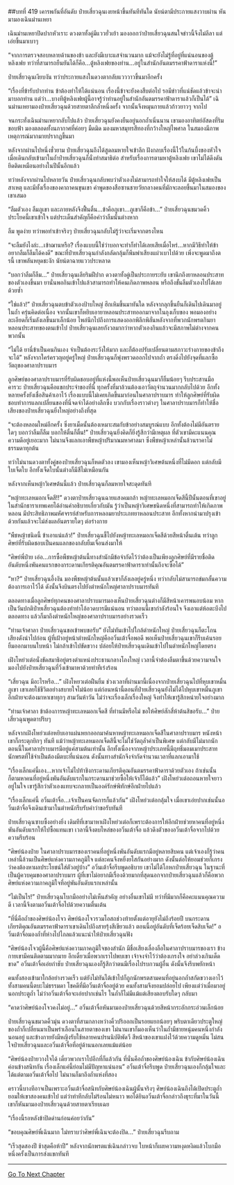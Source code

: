 ##บทที่ 419 เคารพกันที่อันดับ
ป๋ายเสี่ยวฉุนเงยหน้าขึ้นทันทีทันใด นัยน์ตามีประกายแสงวาบผ่าน หันมามองเฉินม่านเหยา

เฉินม่านเหยาปิดปากหัวเราะ ดวงตาทั้งคู่มีแววยั่วเย้า มองออกว่าป๋ายเสี่ยวฉุนสนใจข่าวนี้จึงไม่ลีลา แต่เอ่ยขึ้นมาเบาๆ

“จากการตรวจสอบหลายด้านของข้า และยังมีเบาะแสจำนวนมาก แม้จะยังไม่รู้ที่อยู่ที่แน่นอนของตู้หลิงเฟย ทว่าที่สามารถยืนยันได้ก็คือ...ตู้หลิงเฟยของท่าน...อยู่ในสำนักอันตมรรคาฟ้าดาราแห่งนี้!”

ป๋ายเสี่ยวฉุนเงียบงัน ทว่าประกายแสงในดวงตากลับแวววาวขึ้นมาอีกครั้ง

“เรื่องที่ข้ารับปากท่าน ข้าต้องทำให้ได้แน่นอน เรื่องนี้ข้าจะยังคงสืบต่อไป รอมีข่าวที่แน่ชัดแล้วข้าจะนำมาบอกท่าน แต่ว่า...บางทีตู้หลิงเฟยผู้นี้อาจรู้ว่าท่านอยู่ในสำนักอันตมรรคาฟ้าดาราแล้วก็เป็นได้” เฉินม่านเหยามองป๋ายเสี่ยวฉุนด้วยสายตาลึกล้ำหนึ่งครั้ง จากนั้นจึงหมุนกายแล้วก้าวยาวๆ จากไป

จนกระทั่งเฉินม่านเหยากลับไปแล้ว ป๋ายเสี่ยวฉุนยังคงยืนอยู่นอกถ้ำเนิ่นนาน เขามองอาทิตย์อัสดงที่ริมขอบฟ้า มองตลอดทั้งนภากาศที่ค่อยๆ มืดมิด มองมหาสมุทรสีทองที่กว้างใหญ่ไพศาล ในสมองมีภาพเหตุการณ์มากมายปรากฏขึ้นมา

หลังจากผ่านไปหนึ่งชั่วยาม ป๋ายเสี่ยวฉุนถึงได้สูดลมหายใจเข้าลึก ฝังกลบเรื่องนี้ไว้ในก้นบึ้งของหัวใจ เมื่อเดินกลับเข้ามาในถ้ำป๋ายเสี่ยวฉุนก็นั่งทำสมาธิต่อ สำหรับเรื่องการตามหาตู้หลิงเฟย เขาไม่ได้ดึงดันยึดติดเหมือนอย่างในปีนั้นอีกแล้ว

ทว่าหลังจากผ่านไปหลายวัน ป๋ายเสี่ยวฉุนกลับพบว่าตัวเองไม่สามารถทำใจให้สงบได้ มีตู้หลิงเฟยเป็นสาเหตุ และมีทั้งเรื่องของคาถาคนขุนเขา คำพูดของสือซานชายวัยกลางคนที่มักจะลอยขึ้นมาในสมองของเขาเสมอ

“ลืมตัวเอง ลืมภูเขา และภายหลังจึงฟื้นตื่น...ข้าคือภูเขา...ภูเขาก็คือข้า...” ป๋ายเสี่ยวฉุนขมวดคิ้ว ประโยคนี้เขาเข้าใจ แต่ประเด็นสำคัญก็คือคำว่าลืมนั่นต่างหาก

ลืม พูดง่าย ทว่าพอทำเข้าจริงๆ ป๋ายเสี่ยวฉุนกลับไม่รู้ว่าจะเริ่มจากตรงไหน

“จะลืมยังไงล่ะ...เข้าฌานหรือ? เรื่องแบบนี้ใช่ว่าบอกจะทำก็ทำได้เลยเสียเมื่อไหร่...หากมีวิธีทำให้ข้าอยากลืมก็ลืมได้คงดี” ขณะที่ป๋ายเสี่ยวฉุนกำลังกลัดกลุ้มก็พึมพำเสียงแผ่วเบาไปด้วย เพิ่งจะพูดมาถึงตรนี้ เขาพลันหยุดชะงัก นัยน์ตาฉายแววประหลาด

“บอกว่าลืมก็ลืม...” ป๋ายเสี่ยวฉุนเลียริมฝีปาก ดวงตาทั้งคู่เป็นประกายระยับ เขานึกถึงยาหลอนประสาทของตัวเองขึ้นมา ยานั่นพอกินเข้าไปแล้วสามารถทำให้คนเกิดภาพหลอน หรือถึงขั้นลืมตัวเองไปได้เลยด้วยซ้ำ

“ใช่แล้ว!” ป๋ายเสี่ยวฉุนตบข้าตัวเองป้าบใหญ่ ฮึกเหิมขึ้นมาทันใด หลังจากลุกขึ้นยืนก็เดินไปเดินมาอยู่ในถ้ำ ครุ่นคิดต่อเนื่อง จากนั้นเขาก็หยิบเอายาหลอนประสาทออกมาจากในถุงเก็บของ พอมองอย่างละเอียดก็เริ่มลังเลขึ้นมาเล็กน้อย ไพล่นึกไปถึงการแสดงออกพิลึกพิลั่นหลังจากที่พวกนักพรตกินยาหลอนประสาทของตนเข้าไป ป๋ายเสี่ยวฉุนเลยกังวลมากว่าหากตัวเองกินแล้วจะมีสภาพไม่ต่างจากคนพวกนั้น

“ไม่ได้ ยานี่ข้าเป็นคนกินเอง จำเป็นต้องระวังให้มาก และก็ต้องปรับเปลี่ยนตามสภาวะร่างกายของข้าถึงจะได้” หลังจากใคร่ครวญอยู่ครู่ใหญ่ ป๋ายเสี่ยวฉุนก็พุ่งพรวดออกไปจากถ้ำ ตรงดิ่งไปยังจุดที่แลกซื้อวัตถุของศาลาปราบมาร

ลูกศิษย์ของศาลาปราบมารที่รับผิดชอบอยู่ที่แห่งนี้พอเห็นป๋ายเสี่ยวฉุนมาก็ยิ้มน้อยๆ รีบประสานมือคารวะ ป๋ายเสี่ยวฉุนคือแขกประจำของที่นี่ ทุกครั้งที่มาล้วนต้องเอาวัตถุจำนวนมากกลับไปด้วย อีกทั้งหลายครั้งยังเชื่อสินค้าเอาไว้ เรื่องแบบนี้ไม่เคยเกิดขึ้นมาก่อนในศาลาปราบมาร ทำให้ลูกศิษย์ที่รับผิดชอบทำการแลกเปลี่ยนของที่นี่จดจำได้อย่างลึกซึ้ง บวกกับเรื่องราวต่างๆ ในศาลาปราบมารก็ทำให้ชื่อเสียงของป๋ายเสี่ยวฉุนยิ่งใหญ่อย่างถึงที่สุด

“จะต้องหลอมใหม่อีกครั้ง ซึ่งยาเม็ดนั้นต้องเหมาะสมกับข้าอย่างสมบูรณ์แบบ อีกทั้งต้องไม่มีอันตรายใดๆ บอกว่าลืมก็ลืม บอกให้ตื่นก็ตื่น!” ป๋ายเสี่ยวฉุนยิ่งคิดก็ยิ่งรู้สึกว่ามีเหตุผล ที่ตัวเขามีคะแนนคุณความดีอยู่เยอะมาก ไม่นานจึงแลกเอาพืชหญ้าปริมาณมหาศาลมา ซึ่งพืชหญ้าเหล่านั้นล้วนราคาไม่ธรรมดาทุกต้น

ทว่าไม่นานดวงตาทั้งคู่ของป๋ายเสี่ยวฉุนก็หดตัวลง เขามองเห็นหญ้าวิเศษต้นหนึ่งที่ไม่มีดอก แต่กลับมีใบเจ็ดใบ อีกทั้งเจ็ดใบนั้นต่างก็มีสีไม่เหมือนกัน

หลังจากเห็นหญ้าวิเศษต้นนี้แล้ว ป๋ายเสี่ยวฉุนก็ลมหายใจสะดุดทันที

“หญ้าทะเลหมอกเจ็ดสี!!” ดวงตาป๋ายเสี่ยวฉุนฉายแสงคมกล้า หญ้าทะเลหมอกเจ็ดสีนี้ปีนั้นตอนที่เขาอยู่ในสำนักธาราเทพเคยได้อ่านคำอธิบายเกี่ยวกับมัน รู้ว่าเป็นหญ้าวิเศษชนิดหนึ่งที่สามารถทำให้เกิดภาพหลอน มีประสิทธิภาพมหัศจรรย์สำหรับการหลอมยาประเภทยาหลอนประสาท อีกทั้งหากนำมาปรุงเข้าด้วยกันแล้วจะไม่ส่งผลอันตรายใดๆ ต่อร่างกาย

“พืชหญ้าชนิดนี้ ข้าเอาแน่แล้ว!” ป๋ายเสี่ยวฉุนชี้ไปยังหญ้าทะเลหมอกเจ็ดสีด้วยสีหน้าตื่นเต้น ทว่าลูกศิษย์ที่รับผิดชอบเป็นคนแลกของกลับยิ้มเจื่อนส่งมาให้

“ศิษย์พี่ป๋าย เอ่อ...การซื้อพืชหญ้าต้นนี้ทางสำนักมีข้อจำกัดไว้ว่าต้องเป็นเพียงลูกศิษย์ที่มีรายชื่อติดอันดับหนึ่งพันคนแรกของกระดานเกียรติคุณอันตมรรคาฟ้าดาราเท่านั้นถึงจะซื้อได้”

“หา?” ป๋ายเสี่ยวฉุนอึ้งงัน มองพืชหญ้าต้นนั้นแล้วเขาก็ลังเลอยู่ครู่หนึ่ง ทว่ากลับไม่สามารถข่มกลั้นความต้องการเอาไว้ได้ ดังนั้นจึงบินตรงไปยังตำหนักใหญ่ศาลาปราบมารทันที

ตลอดทางเมื่อลูกศิษย์ทุกคนของศาลาปราบมารมองเห็นป๋ายเสี่ยวฉุนต่างก็มีสีหน้าเคารพนอบน้อม หากเป็นวันปกติป๋ายเสี่ยวฉุนต้องทำท่าโอ้อวดบารมีแน่นอน ทว่าตอนนี้เขากำลังร้อนใจ จึงเอาแต่ห้อตะบึงไปตลอดทาง แล้วก็มาถึงตำหนักใหญ่ของศาลาปราบมารอย่างรวดเร็ว

“ท่านเจ้าศาลา ป๋ายเสี่ยวฉุนขอเข้าพบขอรับ” ยังไม่ทันเข้าไปใกล้ตำหนักใหญ่ ป๋ายเสี่ยวฉุนก็ตะโกนเสียงดังนำไปก่อน ผู้ที่เฝ้าอยู่หน้าตำหนักใหญ่คืออวิ๋นเต้าจื่อพอดี พอเห็นป๋ายเสี่ยวฉุนเขาก็รีบเค้นรอยยิ้มออกมาบนใบหน้า ไม่กล้าเข้าไปขัดขวาง ปล่อยให้ป๋ายเสี่ยวฉุนเดินเข้าไปในตำหนักใหญ่โดยตรง

เฝิงโหย่วเต๋อนั่งขัดสมาธิอยู่ตรงตำแหน่งประธานกลางโถงใหญ่ เวลานี้จำต้องลืมตาขึ้นด้วยความจนใจ มองไปยังป๋ายเสี่ยวฉุนที่วิ่งเข้ามาหาด้วยท่าทีเร่งร้อน

“เสี่ยวฉุน มีอะไรหรือ...” เฝิงโหยวเต๋อฝืนยิ้ม ช่วงเวลาที่ผ่านมานี้เนื่องจากป๋ายเสี่ยวฉุนไปที่หุบเขาหมื่นภูเขา เขาเลยใช้ชีวิตอย่างสบายใจไม่น้อย แต่ก่อนหน้านี้ตอนที่ป๋ายเสี่ยวฉุนยังไม่ได้ไปหุบเขาหมื่นภูเขา อีกฝ่ายจะต้องมาหาเขาทุกๆ สามวันห้าวัน ไม่ว่าจะเรื่องเล็กเรื่องใหญ่ จึงทำให้เขารู้สึกหน่ายใจอย่างมาก

“ท่านเจ้าศาลา ข้าต้องการหญ้าทะเลหมอกเจ็ดสี ที่ท่านมีหรือไม่ ขอให้ศิษย์สักสี่ห้าต้นสิขอรับ...” ป๋ายเสี่ยวฉุนพูดตาปริบๆ

หลังจากเฝิงโหย่วเต๋อหยิบเอาแผ่นหยกออกมาค้นหาหญ้าทะเลหมอกเจ็ดสีในศาลาปราบมาร หนังหน้าเขาก็กระตุกยิกๆ ทันที แม้ว่าหญ้าทะเลหมอกเจ็ดสีนี้จะไม่ใช่วัตถุล้ำค่าเป็นพิเศษ แต่กลับมีไม่มากนัก ตอนนี้ในศาลาปราบมารมีอยู่แค่สามต้นเท่านั้น อีกทั้งเนื่องจากหญ้าประเภทนี้มีฤทธิ์มอมเมาประสาท นักพรตที่ใช้จำเป็นต้องมีตบะที่แน่นอน ดังนั้นทางสำนักจึงจำกัดจำนวนเวลาที่แลกเอามาใช้

“เรื่องเล็กแค่นี้เอง...หากเจ้าไม่ไปท้าชิงกระดานเกียรติคุณอันตมรรคาฟ้าดาราด้วยตัวเอง ถ้าเช่นนั้นก็ตามหาคนที่อยู่หนึ่งพันอันดับแรกในกระดานมาช่วยซื้อให้เจ้าก็ได้แล้ว” เฝิงโหย่วเต๋อถอนหายใจยาวอยู่ในใจ เขารู้สึกว่าตัวเองแทบจะกลายเป็นองค์รักษ์พิทักษ์อีกฝ่ายไปแล้ว

“เรื่องเล็กแค่นี้ อวิ๋นเต้าจื่อ...เจ้าเป็นคนจัดการก็แล้วกัน” เฝิงโหย่วเต๋อกลุ้มใจ เมื่อเขาเอ่ยปากเช่นนั้นอวิ๋นเต้าจื่อจึงเดินเข้ามาในตำหนักรีบรับคำว่าขอรับทันที

ป๋ายเสี่ยวฉุนซาบซึ้งอย่างยิ่ง เดิมทีที่เขามาหาเฝิงโหย่วเต๋อก็เพราะต้องการให้อีกฝ่ายช่วยหาคนที่อยู่หนึ่งพันอันดับแรกให้ไปซื้อแทนเขา เวลานี้จึงตบไหล่ของอวิ๋นเต้าจื่อ แล้วดึงตัวของอวิ๋นเต้าจื่อจากไปด้วยความรีบร้อน

“ศิษย์น้องป๋าย ในศาลาปราบมารของเราคนที่อยู่หนึ่งพันอันดับแรกมีอยู่หลายสิบคน แต่เจ้าเองก็รู้ว่าคนเหล่านี้ล้วนเป็นศิษย์แห่งความภาคภูมิใจ แต่ละคนจึงหยิ่งยโสกันอย่างมาก ดังนั้นต่อให้ยอมช่วยก็เกรงว่าคงต้องหาผลประโยชน์ใส่ตัวอยู่บ้าง” อวิ๋นเต้าจื่อรีบพูดอธิบาย เขาไม่ได้โกหกป๋ายเสี่ยวฉุน ในฐานะที่เป็นผู้ควบคุมของศาลาปราบมาร ผู้ที่เขาไม่อยากมีเรื่องด้วยมากที่สุดนอกจากป๋ายเสี่ยวฉุนแล้วก็คือพวกศิษย์แห่งความภาคภูมิใจที่อยู่พันอันดับแรกเหล่านั้น

“ไม่เป็นไร!” ป๋ายเสี่ยวฉุนโบกมืออย่างไม่เห็นสำคัญ อย่างอื่นเขาไม่มี ทว่าที่มีมากก็คือคะแนนคุณความดี เวลานี้จึงตามอวิ๋นเต้าจื่อไปด้วยความตื่นเต้น

“ที่นี่คือถ้ำของศิษย์น้องโจว ศิษย์น้องโจวรวมโอสถช่วงท้ายตั้งแต่อายุยังไม่ถึงร้อยปี บนกระดานเกียรติคุณอันตมรรคาฟ้าดาราเขาเดินไปถึงสายรุ้งสีเขียวแล้ว ตอนนี้อยู่อันดับที่เจ็ดร้อยเจ็ดสิบเจ็ด!” อวิ๋นเต้าจื่อมองถ้ำที่ห่างไปไกลแล้วแนะนำให้ป๋ายเสี่ยวฉุนฟัง

“ศิษย์น้องโจวผู้นี้คือศิษย์แห่งความภาคภูมิใจของสำนัก มีชื่อเสียงเลื่องลือในศาลาปราบมารของเรา ข้างกายเขามีคนติดตามมากมาย อีกเดี๋ยวเมื่อพวกเราไปพบเขา เจ้าจงจำไว้ว่าต้องเกรงใจ อย่าล่วงเกินเด็ดขาด” อวิ๋นเต้าจื่อเอ่ยกำชับ ป๋ายเสี่ยวฉุนเองก็รู้สึกว่าตนมีเรื่องไปรบกวนผู้อื่น ดังนั้นจึงรีบพยักหน้า

คนทั้งสองเข้ามาใกล้อย่างรวดเร็ว แต่ยังไม่ทันได้เข้าไปก็ถูกนักพรตสามคนที่อยู่นอกถ้ำสกัดขวางเอาไว้ ทั้งสามคนนี้ตบะไม่ธรรมดา โชคดีที่มีอวิ๋นเต้าจื่ออยู่ด้วย คนทั้งสามจึงยอมปล่อยไป เพียงแต่ว่าเมื่อมาอยู่นอกประตูถ้ำ ไม่ว่าอวิ๋นเต้าจื่อจะเอ่ยปากเช่นไร ในถ้ำก็ไม่มีแม้แต่เสียงตอบรับใดๆ กลับมา

“คาดว่าศิษย์น้องโจวคงไม่อยู่...” อวิ๋นเต้าจื่อหันมามองป๋ายเสี่ยวฉุนด้วยสีหน้ากระอักกระอ่วนเล็กน้อย

ป๋ายเสี่ยวฉุนขมวดคิ้วมุ่น ดวงตาที่สามกลางหว่างคิ้วปริออกเป็นรอยแยกน้อยๆ พริบตาเดียวประตูใหญ่ของถ้ำก็เปลี่ยนมาเป็นพร่าเลือนในสายตาของเขา ไม่นานเขาก็มองเห็นว่าในถ้ำมีชายหนุ่มคนหนึ่งกำลังนอนอยู่ และข้างกายยังมีหญิงรับใช้หลายคนปรนนิบัติพัดวี สีหน้าของเขาแฝงไว้ด้วยความดูหมิ่น ไม่สนใจป๋ายเสี่ยวฉุนและอวิ๋นเต้าจื่อที่อยู่ด้านนอกเลยแม้แต่น้อย

“ศิษย์น้องป๋ายวางใจได้ เดี๋ยวพวกเราไปอีกที่ก็แล้วกัน ที่นั่นคือถ้ำของศิษย์น้องเฉิน ข้ากับศิษย์น้องเฉินค่อนข้างสนิทกัน เรื่องเล็กแค่นี้ย่อมไม่มีปัญหาแน่นอน” อวิ๋นเต้าจื่อรีบพูด ป๋ายเสี่ยวฉุนเองก็กลุ้มใจและได้แต่ตามอวิ๋นเต้าจื่อไป ไม่นานก็มาถึงถ้ำแห่งที่สอง

คราวนี้บางทีอาจเป็นเพราะอวิ๋นเต้าจื่อสนิทกับศิษย์น้องเฉินผู้นั้นจริงๆ ศิษย์น้องเฉินถึงได้เปิดประตูถ้ำยอมให้เขาสองคนเข้าไป แต่ว่าท่าทีกลับไม่ร้อนไม่หนาว พอได้ยินอวิ๋นเต้าจื่อกล่าวถึงธุระที่มาในวันนี้ เขาก็หันมามองป๋ายเสี่ยวฉุนด้วยสายตาเรียบเฉย

“เรื่องนี้รอหลังข้าปิดด่านก่อนค่อยว่ากัน”

“ขอบคุณศิษย์พี่เฉินมาก ไม่ทราบว่าศิษย์พี่เฉินจะต้องปิด...” ป๋ายเสี่ยวฉุนรีบถาม

“เร็วสุดสองปี ช้าสุดคือห้าปี” หลังจากนักพรตแซ่เฉินกล่าวจบ ใบหน้าก็เผยความหงุดหงิดแล้วโบกมือหนึ่งครั้งเป็นการส่งแขกทันที


------




[Go To Next Chapter]( ./42.md)